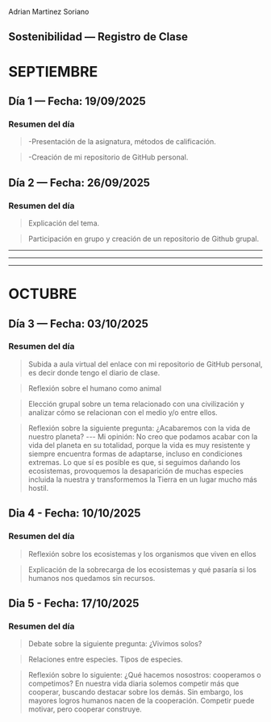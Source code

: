 Adrian Martinez Soriano
## Sostenibilidad — Registro de Clase 


# SEPTIEMBRE
## Día 1 — Fecha: 19/09/2025


### Resumen del día

> -Presentación de la asignatura, métodos de calificación.

> -Creación de mi repositorio de GitHub personal.

## Día 2 — Fecha: 26/09/2025

### Resumen del día

> Explicación del tema.

> Participación en grupo y creación de un repositorio de Github grupal.
---
---
---
# OCTUBRE
## Día 3 — Fecha: 03/10/2025

### Resumen del día

> Subida a aula virtual del enlace con mi repositorio de GitHub personal, es decir donde tengo el diario de clase.

> Reflexión sobre el humano como animal

> Elección grupal sobre un tema relacionado con una civilización y analizar cómo se relacionan con el medio y/o entre ellos.

> Reflexión sobre la siguiente pregunta: ¿Acabaremos con la vida de nuestro planeta?
--- Mi opinión: No creo que podamos acabar con la vida del planeta en su totalidad, porque la vida es muy resistente y siempre encuentra formas de adaptarse, incluso en condiciones extremas. Lo que sí es posible es que, si seguimos dañando los ecosistemas, provoquemos la desaparición de muchas especies incluida la nuestra y transformemos la Tierra en un lugar mucho más hostil. 

## Dia 4 - Fecha: 10/10/2025

### Resumen del día

> Reflexión sobre los ecosistemas y los organismos que viven en ellos

> Explicación de la sobrecarga de los ecosistemas y qué pasaría si los humanos nos quedamos sin recursos.

## Dia 5 - Fecha: 17/10/2025

### Resumen del día

> Debate sobre la siguiente pregunta: ¿Vivimos solos?

> Relaciones entre especies. Tipos de especies.

> Reflexión sobre lo siguiente: ¿Qué hacemos nosostros: cooperamos o competimos? 
En nuestra vida diaria solemos competir más que cooperar, buscando destacar sobre los demás. Sin embargo, los mayores logros humanos nacen de la cooperación. Competir puede motivar, pero cooperar construye. 